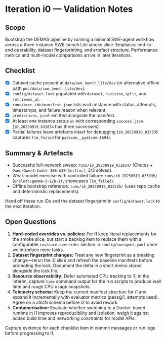 # Iteration i0 — Validation Notes

## Scope

Bootstrap the DEMAS pipeline by running a minimal SWE-agent workflow across a
three-instance SWE-bench Lite smoke slice. Emphasis: end-to-end operability,
dataset fingerprinting, and artefact structure. Performance metrics and
multi-model comparisons arrive in later iterations.

## Checklist

- [x] Dataset cache present at `data/swe_bench_lite/dev` (or alternative
      offline path `poc/data/swe_bench_lite/dev`).
- [x] `config/dataset.lock` populated with `dataset`, `revision`, `split`, and
      `retrieved_at`.
- [x] `runs/<run_id>/manifest.json` lists each instance with status, attempts,
      timestamps, and failure reason when relevant.
- [x] `predictions.jsonl` emitted alongside the manifest.
- [x] At least one instance status `ok` with corresponding `success.json`
      (`i0_20250919_032854` has three successes).
- [x] Partial failures leave artefacts intact for debugging (`i0_20250919_033335`
      captures `llm_failed` for `pydicom__pydicom-1694`).

## Summary & Artefacts

- Successful full-network sweep: `runs/i0_20250919_032854/` (Chutes +
  `Qwen/Qwen3-Coder-30B-A3B-Instruct`, 3/3 solved).
- Weak-model exercise with controlled failure: `runs/i0_20250919_033335/`
  (`unsloth/gemma-3-12b-it`, showcases `llm_failed`).
- Offline bootstrap reference: `runs/i0_20250919_032525/` (uses repo cache and
  deterministic replacements).

Hand off these run IDs and the dataset fingerprint in `config/dataset.lock` to
the next iteration.

## Open Questions

1. **Hard-coded overrides vs. policies:** For i1 keep literal replacements for
   the smoke slice, but start a backlog item to replace them with a configurable
   ``instance_overrides`` section in `config/sweagent.yaml` once we introduce
   more tasks.
2. **Dataset fingerprint changes:** Treat any new fingerprint as a breaking
   change—rerun the i0 slice and refresh the baseline manifests before
   promoting the lock. Document the delta in a short memo stored alongside the
   lock file.
3. **Resource observability:** Defer automated CPU tracking to i1; in the
   interim, capture `time` command output for the run scripts to produce wall
   time and rough CPU usage snapshots.
4. **Telemetry schema:** Keep the current manifest structure for i1 and expand
   it incrementally with evaluator metrics (pass@1, attempts used). Agree on a
   JSON schema before i2 to avoid rework.
5. **Containerisation:** Evaluate whether switching to a Docker-based runtime in
   i1 improves reproducibility and isolation; weigh it against added build time
   and networking constraints for model APIs.

Capture evidence for each checklist item in commit messages or run logs before
progressing to i1.

